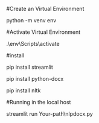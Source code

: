 #Create an Virtual Environment


python -m venv env

#Activate Virtual Environment


.\env\Scripts\activate



#install 


pip install streamlit

pip install python-docx

pip install nltk



#Running in the local host


streamlit run Your-path\nlpdocx.py

